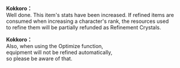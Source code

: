 # 

  
**Kokkoro：**  
Well done. This item's stats have been increased. If refined items are  
consumed when increasing a character's rank, the resources used  
to refine them will be partially refunded as Refinement Crystals.  
  
**Kokkoro：**  
Also, when using the Optimize function,  
equipment will not be refined automatically,  
so please be aware of that.  
